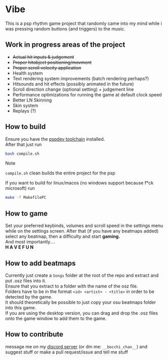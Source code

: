 # Vibe
This is a psp rhythm game project that randomly came into my mind while i was pressing random buttons (and triggers) to the music.

## Work in progress areas of the project
- ~~Actual hit inputs & judgement~~
- ~~Proper hitobject positioning/movment~~
- ~~Proper scroll velocity application~~
- Health system
- Text rendering system improvements (batch rendering perhaps?)
- Hitsounds and hit effects (possibly animated in the future)
- Scroll direction change (optional setting) + judgement line
- Performance optimizations for running the game at default clock speed
- Better LN Skinning
- Skin system
- Replays (?)

## How to build
Ensure you have the [pspdev toolchain](https://pspdev.github.io/installation.html) installed.<br>
After that just run
```bash
bash compile.sh
```
> [!NOTE]
> `compile.sh` clean builds the entire project for the psp

If you want to build for linux/macos (no windows support because f*ck microsoft) run
```bash
make -f MakefilePC
```

## How to game
Set your preferred keybinds, volumes and scroll speed in the settings menu while on the settings screen.
After that (if you have any beatmaps added) select any beatmap, then a difficulty and start <b>gaming.</b>
<br/>
And most importantly....<br/>
<b>H A V E   F U N</b>

## How to add beatmaps
Currently just create a `Songs` folder at the root of the repo and extract and put .osz files into it.<br>
Ensure that you extract to a folder with the name of the osz file.<br>
Folders have to be in the format `<id> <artist> - <title>` in order to be detected by the game.<br>
It should theoretically be possible to just copy your osu beatmaps folder into this game.<br>
If you are using the desktop version, you can drag and drop the .osz files onto the game window to add them to the game.

## How to contribute
message me on my [discord server](https://discord.gg/8R5YyM3MEn) (or dm me: `__bocchi_chan__`) and suggest stuff
or make a pull request/issue and tell me stuff
